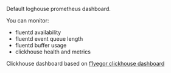 Default loghouse prometheus dashboard.

You can monitor:
* fluentd availability
* fluentd event queue length
* fluentd buffer usage
* clickhouse health and metrics

Clickhouse dashboard based on [f1yegor clickhouse dashboard](https://grafana.com/grafana/dashboards/882)
